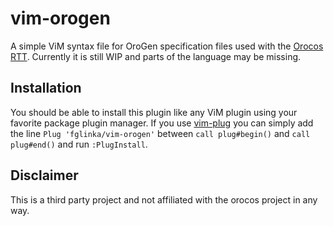 vim-orogen
==========
A simple ViM syntax file for OroGen specification files used with the [Orocos RTT](https://orocos.org/). Currently it is still WIP and parts of the language may be missing.

Installation
------------
You should be able to install this plugin like any ViM plugin using your favorite package plugin manager. If you use [vim-plug](https://github.com/junegunn/vim-plug) you can simply add the line `Plug 'fglinka/vim-orogen'` between `call plug#begin()` and `call plug#end()` and run `:PlugInstall`.

Disclaimer
----------
This is a third party project and not affiliated with the orocos project in any way.
